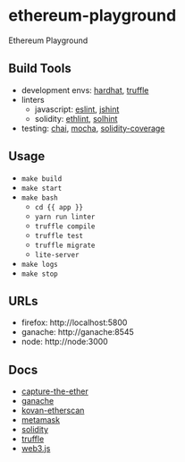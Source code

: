 # ethereum-playground

Ethereum Playground

## Build Tools

* development envs: [hardhat](https://github.com/nomiclabs/hardhat), [truffle](https://github.com/trufflesuite/truffle)
* linters
  * javascript: [eslint](https://github.com/eslint/eslint), [jshint](https://github.com/jshint/jshint)
  * solidity: [ethlint](https://github.com/duaraghav8/Ethlint), [solhint](https://github.com/protofire/solhint)
* testing: [chai](https://github.com/chaijs/chai), [mocha](https://github.com/mochajs/mocha), [solidity-coverage](https://github.com/sc-forks/solidity-coverage)

## Usage

* `make build`
* `make start`
* `make bash`
  * `cd {{ app }}`
  * `yarn run linter`
  * `truffle compile`
  * `truffle test`
  * `truffle migrate`
  * `lite-server`
* `make logs`
* `make stop`

## URLs

* firefox: http://localhost:5800
* ganache: http://ganache:8545
* node: http://node:3000

## Docs

* [capture-the-ether](https://capturetheether.com)
* [ganache](https://www.trufflesuite.com/ganache)
* [kovan-etherscan](https://kovan.etherscan.io)
* [metamask](https://metamask.io)
* [solidity](https://soliditylang.org)
* [truffle](https://www.trufflesuite.com)
* [web3.js](https://web3js.readthedocs.io/en/v1.5.2/index.html)
